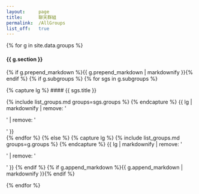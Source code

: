 ```yaml
---
layout:     page
title:      聊天群組
permalink:  /AllGroups
list_off:   true
---
```


<div class="container-fluid">
  <div class="row">
    {% for g in site.data.groups %}
    <div class="col-xs-12">
      <div class="bs-callout bs-callout-danger">
        <h4>{{ g.section }}</h4>
        <p>
          {% if g.prepend_markdown %}{{ g.prepend_markdown | markdownify }}{% endif %}
          {% if g.subgroups %}
            {% for sgs in g.subgroups %}
            <div class="bs-callout bs-callout-info">
              {% capture lg %}
#### {{ sgs.title }}

{% include list_groups.md groups=sgs.groups %}
              {% endcapture %}
              {{ lg | markdownify | remove: '<p>' | remove: '</p>' }}
            </div>
            {% endfor %}
          {% else %}
            {% capture lg %}
{% include list_groups.md groups=g.groups %}
            {% endcapture %}
            {{ lg | markdownify | remove: '<p>' | remove: '</p>' }}
          {% endif %}
          {% if g.append_markdown %}{{ g.append_markdown | markdownify }}{% endif %}
        </p>
      </div>
    </div>
    {% endfor %}
  </div>
</div>
